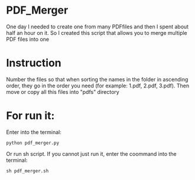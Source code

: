 # PDF_Merger
 One day I needed to create one from many PDFfiles and then I spent about half an hour on it. So I created this script that allows you to merge multiple PDF files into one
# Instruction
Number the files so that when sorting the names in the folder in ascending order, they go in the order you need (for example: 1.pdf, 2.pdf, 3.pdf). Then move or copy all this files into "pdfs" directory
# For run it:
Enter into the terminal:
```
python pdf_merger.py
```
Or run sh script. If you cannot just run it, enter the coommand into the terminal:
```
sh pdf_merger.sh
```